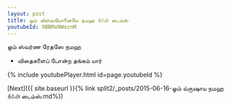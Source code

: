 ```yaml
---
layout: post
title: ஓம் விஸ்வயோனையே நமஹ ௧௦௮ டைம்ஸ்
youtubeId: 9BBMxNWoznM
---
```

 
 
 ஓம் ஸ்வர்ண ரேதஸே நமஹ  
 
 -  விதைகளைப் போன்ற தங்கம் யார் 
 
  
 
  
 
 
 
 
 
 


{% include youtubePlayer.html id=page.youtubeId %}
 
[Next]({{ site.baseurl }}{% link  split2/_posts/2015-06-16-ஓம் வ்ருஷாய நமஹ ௧௦௮ டைம்ஸ்.md%})
 
